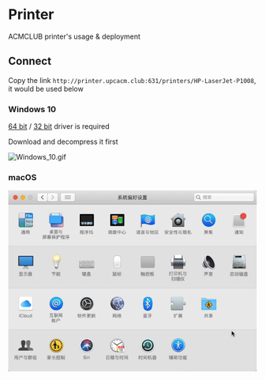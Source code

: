 # Printer

ACMCLUB printer's usage & deployment

## Connect

Copy the link `http://printer.upcacm.club:631/printers/HP-LaserJet-P1008`, it would be used below

### Windows 10

[64 bit](./driver/64.zip) / [32 bit](./driver/32.zip) driver is required

Download and decompress it first

![Windows_10.gif](./Windows_10.gif)

### macOS

![macOS.gif](./macOS.gif)
